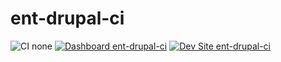 # ent-drupal-ci

![CI none](https://img.shields.io/badge/ci-none-orange.svg)
[![Dashboard ent-drupal-ci](https://img.shields.io/badge/dashboard-ent_drupal_ci-yellow.svg)](https://dashboard.pantheon.io/sites/f2a3dfaa-8ca9-483b-80f1-e2504030e55a#dev/code)
[![Dev Site ent-drupal-ci](https://img.shields.io/badge/site-ent_drupal_ci-blue.svg)](http://dev-ent-drupal-ci.pantheonsite.io/)